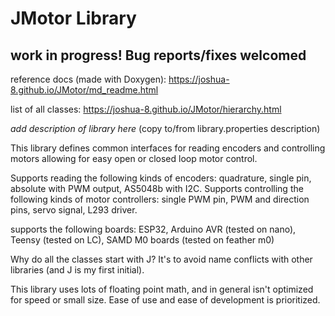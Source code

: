 # JMotor Library

## work in progress! Bug reports/fixes welcomed

reference docs (made with Doxygen): https://joshua-8.github.io/JMotor/md_readme.html

list of all classes: https://joshua-8.github.io/JMotor/hierarchy.html

*add description of library here* (copy to/from library.properties description)

This library defines common interfaces for reading encoders and controlling motors allowing for easy open or closed loop motor control.

Supports reading the following kinds of encoders: quadrature, single pin, absolute with PWM output, AS5048b with I2C. Supports controlling the following kinds of motor controllers: single PWM pin, PWM and direction pins, servo signal, L293 driver. 

supports the following boards:   ESP32, Arduino AVR (tested on nano), Teensy (tested on LC), SAMD M0 boards (tested on feather m0)

Why do all the classes start with J? It's to avoid name conflicts with other libraries (and J is my first initial).

This library uses lots of floating point math, and in general isn't optimized for speed or small size. Ease of use and ease of development is prioritized.

